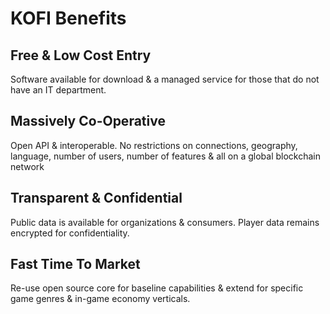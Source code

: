 # KOFI Benefits

## Free & Low Cost Entry
Software available for download & a managed service for those that do not have an IT department.


## Massively Co-Operative
Open API & interoperable. No restrictions on connections, geography, language, number of users, number of features & all on a global blockchain network


## Transparent & Confidential
Public data is available for organizations & consumers. Player data remains encrypted for confidentiality.


## Fast Time To Market
Re-use open source core for baseline capabilities & extend for specific game genres & in-game economy verticals.

